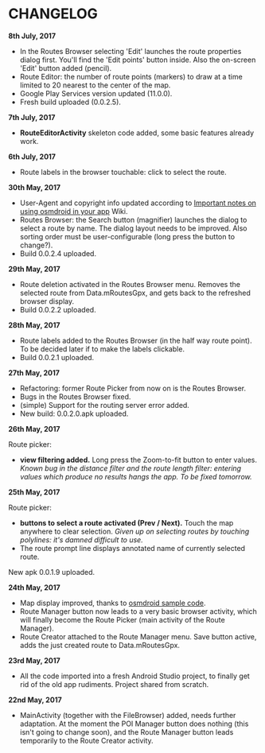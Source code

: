 CHANGELOG
===============
**8th July, 2017**

- In the Routes Browser selecting 'Edit' launches the route properties dialog first. You'll find the 'Edit points' button inside.
Also the on-screen 'Edit' button added (pencil).
- Route Editor: the number of route points (markers) to draw at a time limited to 20 nearest to the center of the map.
- Google Play Services version updated (11.0.0).
- Fresh build uploaded (0.0.2.5).

**7th July, 2017**

- **RouteEditorActivity** skeleton code added, some basic features already work. 

**6th July, 2017**

- Route labels in the browser touchable: click to select the route.

**30th May, 2017**

- User-Agent and copyright info updated according to [Important notes on using osmdroid in your app](https://github.com/osmdroid/osmdroid/wiki/Important-notes-on-using-osmdroid-in-your-app) Wiki.
- Routes Browser: the Search button (magnifier) launches the dialog to select a route by name. The dialog layout needs to be improved.
Also sorting order must be user-configurable (long press the button to change?).
- Build 0.0.2.4 uploaded.

**29th May, 2017**

- Route deletion activated in the Routes Browser menu. Removes the selected route from Data.mRoutesGpx, and gets back to the refreshed browser display.
- Build 0.0.2.2 uploaded.

**28th May, 2017**

- Route labels added to the Routes Browser (in the half way route point). To be decided later if to make the labels clickable.
- Build 0.0.2.1 uploaded.


**27th May, 2017**

- Refactoring: former Route Picker from now on is the Routes Browser.
- Bugs in the Routes Browser fixed.
- (simple) Support for the routing server error added.
- New build: 0.0.2.0.apk uploaded.

**26th May, 2017**

Route picker:
- **view filtering added.** Long press the Zoom-to-fit button to enter values. *Known bug in the distance filter and the route length filter: 
entering values which produce no results hangs the app. To be fixed tomorrow.*

**25th May, 2017**

Route picker: 
- **buttons to select a route activated (Prev / Next).** Touch the map anywhere to clear selection. *Given up on selecting routes by touching polylines: it's damned difficult to use.*
- The route prompt line displays annotated name of currently selected route.

New apk 0.0.1.9 uploaded.

**24th May, 2017**
- Map display improved, thanks to [osmdroid sample code](https://github.com/osmdroid/osmdroid/tree/master/OpenStreetMapViewer).
- Route Manager button now leads to a very basic browser activity, which will finally become the Route Picker (main activity of the Route Manager).
- Route Creator attached to the Route Manager menu. Save button active, adds the just created route to Data.mRoutesGpx.

**23rd May, 2017**

- All the code imported into a fresh Android Studio project, to finally get rid of the old app rudiments. Project shared from scratch.

**22nd May, 2017**

- MainActivity (together with the FileBrowser) added, needs further adaptation. At the moment the POI Manager button does nothing (this isn't going to change soon), and the Route Manager button leads temporarily to the Route Creator activity.